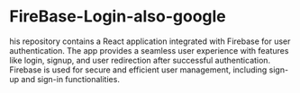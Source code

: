 # FireBase-Login-also-google
his repository contains a React application integrated with Firebase for user authentication. The app provides a seamless user experience with features like login, signup, and user redirection after successful authentication. Firebase is used for secure and efficient user management, including sign-up and sign-in functionalities.

